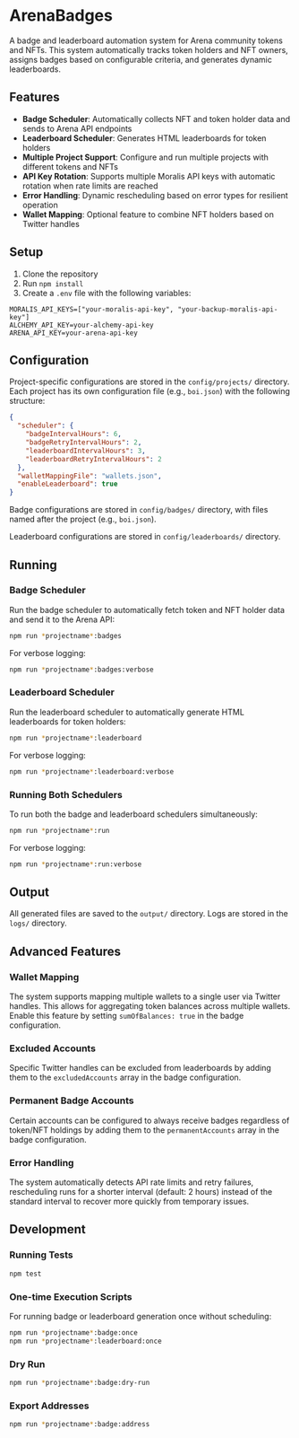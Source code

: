 # ArenaBadges

A badge and leaderboard automation system for Arena community tokens and NFTs. This system automatically tracks token holders and NFT owners, assigns badges based on configurable criteria, and generates dynamic leaderboards.

## Features

- **Badge Scheduler**: Automatically collects NFT and token holder data and sends to Arena API endpoints
- **Leaderboard Scheduler**: Generates HTML leaderboards for token holders
- **Multiple Project Support**: Configure and run multiple projects with different tokens and NFTs
- **API Key Rotation**: Supports multiple Moralis API keys with automatic rotation when rate limits are reached
- **Error Handling**: Dynamic rescheduling based on error types for resilient operation
- **Wallet Mapping**: Optional feature to combine NFT holders based on Twitter handles

## Setup

1. Clone the repository
2. Run `npm install`
3. Create a `.env` file with the following variables:

```
MORALIS_API_KEYS=["your-moralis-api-key", "your-backup-moralis-api-key"]
ALCHEMY_API_KEY=your-alchemy-api-key
ARENA_API_KEY=your-arena-api-key
```

## Configuration




Project-specific configurations are stored in the `config/projects/` directory. Each project has its own configuration file (e.g., `boi.json`) with the following structure:

```json
{
  "scheduler": {
    "badgeIntervalHours": 6,
    "badgeRetryIntervalHours": 2,
    "leaderboardIntervalHours": 3,
    "leaderboardRetryIntervalHours": 2
  },
  "walletMappingFile": "wallets.json",
  "enableLeaderboard": true
}
```

Badge configurations are stored in `config/badges/` directory, with files named after the project (e.g., `boi.json`).

Leaderboard configurations are stored in `config/leaderboards/` directory.

## Running

### Badge Scheduler

Run the badge scheduler to automatically fetch token and NFT holder data and send it to the Arena API:

```bash
npm run *projectname*:badges
```

For verbose logging:

```bash
npm run *projectname*:badges:verbose
```

### Leaderboard Scheduler

Run the leaderboard scheduler to automatically generate HTML leaderboards for token holders:

```bash
npm run *projectname*:leaderboard
```

For verbose logging:

```bash
npm run *projectname*:leaderboard:verbose
```

### Running Both Schedulers

To run both the badge and leaderboard schedulers simultaneously:

```bash
npm run *projectname*:run
```

For verbose logging:

```bash
npm run *projectname*:run:verbose
```

## Output

All generated files are saved to the `output/` directory. Logs are stored in the `logs/` directory.

## Advanced Features

### Wallet Mapping

The system supports mapping multiple wallets to a single user via Twitter handles. This allows for aggregating token balances across multiple wallets. Enable this feature by setting `sumOfBalances: true` in the badge configuration.

### Excluded Accounts

Specific Twitter handles can be excluded from leaderboards by adding them to the `excludedAccounts` array in the badge configuration.

### Permanent Badge Accounts

Certain accounts can be configured to always receive badges regardless of token/NFT holdings by adding them to the `permanentAccounts` array in the badge configuration.

### Error Handling

The system automatically detects API rate limits and retry failures, rescheduling runs for a shorter interval (default: 2 hours) instead of the standard interval to recover more quickly from temporary issues.

## Development

### Running Tests

```bash
npm test
```

### One-time Execution Scripts

For running badge or leaderboard generation once without scheduling:

```bash
npm run *projectname*:badge:once
npm run *projectname*:leaderboard:once
```

### Dry Run

```bash
npm run *projectname*:badge:dry-run
```

### Export Addresses

```bash
npm run *projectname*:badge:address
```
